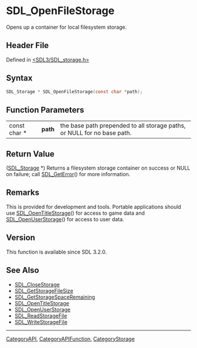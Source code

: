 # SDL_OpenFileStorage

Opens up a container for local filesystem storage.

## Header File

Defined in [<SDL3/SDL_storage.h>](https://github.com/libsdl-org/SDL/blob/main/include/SDL3/SDL_storage.h)

## Syntax

```c
SDL_Storage * SDL_OpenFileStorage(const char *path);
```

## Function Parameters

|              |          |                                                                         |
| ------------ | -------- | ----------------------------------------------------------------------- |
| const char * | **path** | the base path prepended to all storage paths, or NULL for no base path. |

## Return Value

([SDL_Storage](SDL_Storage) *) Returns a filesystem storage container on
success or NULL on failure; call [SDL_GetError](SDL_GetError)() for more
information.

## Remarks

This is provided for development and tools. Portable applications should
use [SDL_OpenTitleStorage](SDL_OpenTitleStorage)() for access to game data
and [SDL_OpenUserStorage](SDL_OpenUserStorage)() for access to user data.

## Version

This function is available since SDL 3.2.0.

## See Also

- [SDL_CloseStorage](SDL_CloseStorage)
- [SDL_GetStorageFileSize](SDL_GetStorageFileSize)
- [SDL_GetStorageSpaceRemaining](SDL_GetStorageSpaceRemaining)
- [SDL_OpenTitleStorage](SDL_OpenTitleStorage)
- [SDL_OpenUserStorage](SDL_OpenUserStorage)
- [SDL_ReadStorageFile](SDL_ReadStorageFile)
- [SDL_WriteStorageFile](SDL_WriteStorageFile)






----
[CategoryAPI](CategoryAPI), [CategoryAPIFunction](CategoryAPIFunction), [CategoryStorage](CategoryStorage)

